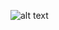 
![alt text](https://github.com/Walaa-Zahran/ResLoginPage/blob/main/screencapture-file-D-Personal-Interviews-Nagwa-Work-ThirdTest-project-app-index-html-2021-02-06-16_23_33.png)

